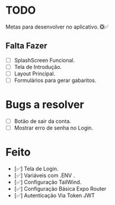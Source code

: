 # TODO

Metas para desenvolver no aplicativo. ❎✅

## Falta Fazer

- [ ] SplashScreen Funcional.
- [ ] Tela de Introdução.
- [ ] Layout Principal.
- [ ] Formulários para gerar gabaritos.

# Bugs a resolver

- [ ] Botão de sair da conta.
- [ ] Mostrar erro de senha no Login.

# Feito

- [✅] Tela de Login.
- [✅] Variáveis com .ENV .
- [✅] Configuração TailWind.
- [✅] Configuração Básica Expo Router
- [✅] Autenticação Via Token JWT

